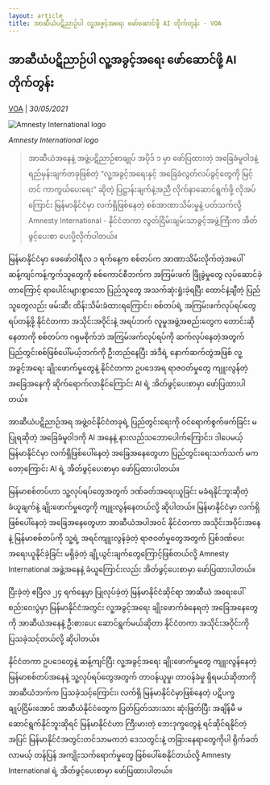 ```yaml
---
layout: article
title: အာဆီယံပဋိညာဉ်ပါ လူ့အခွင့်အရေး ဖော်ဆောင်ဖို့ AI တိုက်တွန်း - VOA
---
```


## အာဆီယံပဋိညာဉ်ပါ လူ့အခွင့်အရေး ဖော်ဆောင်ဖို့ AI တိုက်တွန်း

[VOA](https://burmese.voanews.com/a/asean-human-rights-amnesty-international/5909799.html) | _30/05/2021_
        
![Amnesty International logo](https://gdb.voanews.com/8F8572B4-8941-42B1-B67E-74EE518B4BEB_w1080_h608_s.jpg)

_Amnesty International logo_

> အာဆီယံအနေနဲ့ အဖွဲ့ပဋိညာဉ်စာချုပ် အပိုဒ် ၁ မှာ ဖော်ပြထားတဲ့ အခြေခံမူဝါဒနဲ့ ရည်မှန်းချက်တခုဖြစ်တဲ့ “လူ့အခွင့်အရေးနှင့် အခြေခံလွတ်လပ်ခွင့်တွေကို မြင့်တင် ကာကွယ်ပေးရေး” ဆိုတဲ့ ပြဋ္ဌာန်းချက်နဲ့အညီ လိုက်နာဆောင်ရွက်ဖို့ လိုအပ်ကြောင်း မြန်မာနိုင်ငံမှာ လက်ရှိဖြစ်နေတဲ့ စစ်အာဏာသိမ်းမှုနဲ့ ပတ်သက်လို့ Amnesty International - နိုင်ငံတကာ လွတ်ငြိမ်းချမ်းသာခွင့်အဖွဲ့ကြီးက အိတ်ဖွင့်ပေးစာ ပေးပို့လိုက်ပါတယ်။

မြန်မာနိုင်ငံမှာ ဖေဖော်ဝါရီလ ၁ ရက်နေ့က စစ်တပ်က အာဏာသိမ်းလိုက်တဲ့အပေါ် ဆန့်ကျင်ကန့်ကွက်သူတွေကို စစ်ကောင်စီဘက်က အကြမ်းဖက် ဖြိုခွဲမှုတွေ လုပ်ဆောင်ခဲ့တာကြောင့် ရာပေါင်းများစွာသော ပြည်သူတွေ အသက်ဆုံးရှုံးခဲ့ရပြီး ထောင်နဲ့ချီတဲ့ ပြည်သူတွေလည်း ဖမ်းဆီး ထိန်းသိမ်းခံထားရကြောင်း၊ စစ်တပ်ရဲ့ အကြမ်းဖက်လုပ်ရပ်တွေ ရပ်တန့်ဖို့ နိုင်ငံတကာ အသိုင်းအဝိုင်းနဲ့ အရပ်ဘက် လူမှုအဖွဲ့အစည်းတွေက တောင်းဆိုနေတာကို စစ်တပ်က ဂရုမစိုက်ဘဲ အကြမ်းဖက်လုပ်ရပ်ကို ဆက်လုပ်နေတဲ့အတွက် ပြည်တွင်းစစ်ဖြစ်ပေါ်မယ့်ဘက်ကို ဦးတည်နေပြီး အဲဒီရဲ့ နောက်ဆက်တွဲအဖြစ် လူ့အခွင့်အရေး ချိုးဖောက်မှုတွေနဲ့ နိုင်ငံတကာ ဥပဒေအရ ရာဇဝတ်မှုတွေ ကျူးလွန်တဲ့ အခြေအနေကို ဆိုက်ရောက်လာနိုင်ကြောင်း AI ရဲ့ အိတ်ဖွင့်ပေးစာမှာ ဖော်ပြထားပါတယ်။

အာဆီယံပဋိညာဉ်အရ အဖွဲ့ဝင်နိုင်ငံတခုရဲ့ ပြည်တွင်းရေးကို ဝင်ရောက်စွက်ဖက်ခြင်း မပြုရဆိုတဲ့ အခြေခံမူဝါဒကို AI အနေနဲ့ နားလည်သဘောပေါက်ကြောင်း၊ ဒါပေမယ့် မြန်မာနိုင်ငံမှာ လက်ရှိဖြစ်ပေါ်နေတဲ့ အခြေအနေတွေဟာ ပြည်တွင်းရေးသက်သက် မကတော့ကြောင်း AI ရဲ့ အိတ်ဖွင့်ပေးစာမှာ ဖော်ပြထားပါတယ်။

မြန်မာစစ်တပ်ဟာ သူ့လုပ်ရပ်တွေအတွက် ဒဏ်ခတ်အရေးယူခြင်း မခံရနိုင်ဘူးဆိုတဲ့ ခံယူချက်နဲ့ ချိုးဖောက်မှုတွေကို ကျူးလွန်နေတယ်လို့ ဆိုပါတယ်။ မြန်မာနိုင်ငံမှာ လက်ရှိဖြစ်ပေါ်နေတဲ့ အခြေအနေတွေဟာ အာဆီယံအပါအဝင် နိုင်ငံတကာ အသိုင်းအဝိုင်းအနေနဲ့ မြန်မာစစ်တပ်ကို သူ့ရဲ့ အရင်ကျူးလွန်ခဲ့တဲ့ ရာဇဝတ်မှုတွေအတွက် ပြစ်ဒဏ်ပေး အရေးယူနိုင်ခဲ့ခြင်း မရှိခဲ့တဲ့ ချို့ယွင်းချက်တွေကြောင့်ဖြစ်တယ်လို့ Amnesty International အဖွဲ့အနေနဲ့ ခံယူကြောင်းလည်း အိတ်ဖွင့်ပေးစာမှာ ဖော်ပြထားပါတယ်။

ပြီးခဲ့တဲ့ ဧပြီလ ၂၄ ရက်နေ့မှာ ပြုလုပ်ခဲ့တဲ့ မြန်မာနိုင်ငံဆိုင်ရာ အာဆီယံ အရေးပေါ် စည်းဝေးပွဲမှာ မြန်မာနိုင်ငံအတွင်း လူ့အခွင့်အရေး ချိုးဖောက်ခံနေရတဲ့ အခြေအနေတွေကို အာဆီယံအနေနဲ့ ဦးစားပေး ဆောင်ရွက်မယ်ဆိုတာ နိုင်ငံတကာ အသိုင်းအဝိုင်းကို ပြသခဲ့သင့်တယ်လို့ ဆိုပါတယ်။

နိုင်ငံတကာ ဥပဒေတွေနဲ့ ဆန့်ကျင်ပြီး လူ့အခွင့်အရေး ချိုးဖောက်မှုတွေ ကျူးလွန်နေတဲ့ မြန်မာစစ်တပ်အနေနဲ့ သူ့လုပ်ရပ်တွေအတွက် တာဝန်ယူမှု၊ တာဝန်ခံမှု ရှိရမယ်ဆိုတာကို အာဆီယံဘက်က ပြသခဲ့သင့်ကြောင်း၊ လက်ရှိ မြန်မာနိုင်ငံမှာဖြစ်နေတဲ့ ပဋိပက္ခ ချုပ်ငြိမ်းအောင် အာဆီယံနိုင်ငံတွေက ပြတ်ပြတ်သားသား ဆုံးဖြတ်ပြီး အချိန်မီ မဆောင်ရွက်နိုင်ဘူးဆိုရင် မြန်မာနိုင်ငံဟာ ကြီးမားတဲ့ ဘေးဒုက္ခတွေနဲ့ ရင်ဆိုင်ရနိုင်တဲ့အပြင် မြန်မာနိုင်ငံအတွင်းတင်သာမကဘဲ ဒေသတွင်းနဲ့ တခြားနေရာတွေကိုပါ ရိုက်ခတ်လာမယ့် တန်ပြန် အကျိုးသက်ရောက်မှုတွေ ဖြစ်ပေါ်စေနိုင်တယ်လို့ Amnesty International ရဲ့ အိတ်ဖွင့်ပေးစာမှာ ဖော်ပြထားပါတယ်။